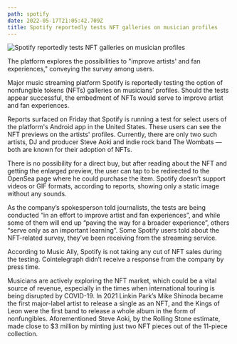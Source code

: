 ```yaml
---
path: spotify
date: 2022-05-17T21:05:42.709Z
title: Spotify reportedly tests NFT galleries on musician profiles
---
```

![Spotify reportedly tests NFT galleries on musician profiles](/assets/spotify.jpeg "Spotify reportedly tests NFT galleries on musician profiles")

The platform explores the possibilities to "improve artists' and fan experiences," conveying the survey among users.

Major music streaming platform Spotify is reportedly testing the option of nonfungible tokens (NFTs) galleries on musicians’ profiles. Should the tests appear successful, the embedment of NFTs would serve to improve artist and fan experiences.

Reports surfaced on Friday that Spotify is running a test for select users of the platform's Android app in the United States. These users can see the NFT previews on the artists' profiles. Currently, there are only two such artists, DJ and producer Steve Aoki and indie rock band The Wombats — both are known for their adoption of NFTs.

There is no possibility for a direct buy, but after reading about the NFT and getting the enlarged preview, the user can tap to be redirected to the OpenSea page where he could purchase the item. Spotify doesn’t support videos or GIF formats, according to reports, showing only a static image without any sounds.

As the company’s spokesperson told journalists, the tests are being conducted “in an effort to improve artist and fan experiences”, and while some of them will end up “paving the way for a broader experience”, others “serve only as an important learning”. Some Spotify users told about the NFT-related survey, they’ve been receiving from the streaming service.

According to Music Ally, Spotify is not taking any cut of NFT sales during the testing. Cointelegraph didn’t receive a response from the company by press time.

Musicians are actively exploring the NFT market, which could be a vital source of revenue, especially in the times when international touring is being disrupted by COVID-19. In 2021 Linkin Park’s Mike Shinoda became the first major-label artist to release a single as an NFT, and the Kings of Leon were the first band to release a whole album in the form of nonfungibles. Aforementioned Steve Aoki, by the Rolling Stone estimate, made close to $3 million by minting just two NFT pieces out of the 11-piece collection.